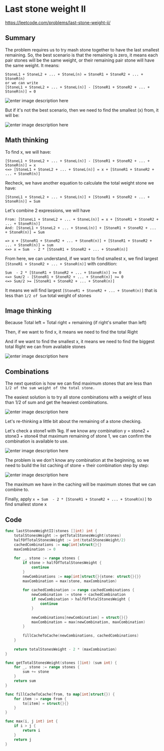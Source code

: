# Last stone weight II

https://leetcode.com/problems/last-stone-weight-ii/

## Summary

The problem requires us to try mash stone together to have the last smallest remaining. So, the best scenario is that the remaining is zero, it means each pair stones will be the same weight, or their remaining pair stone will have the same weight.
It means:

```
StoneL1 + StoneL2 + ... + StoneL(n) = StoneR1 + StoneR2 + ... + StoneR(n)
or we can write
[StoneL1 + StoneL2 + ... + StoneL(n)] - [StoneR1 + StoneR2 + ... + StoneR(n)] = 0
```

![enter image description here](https://raw.githubusercontent.com/ledongthuc/notes/master/leetcode/last-stone-weight-2/LastStoneWeight2-Best%20scenario.png)

But if it's not the best scenario, then we need to find the smallest (x) from, it will be:

![enter image description here](https://raw.githubusercontent.com/ledongthuc/notes/master/leetcode/last-stone-weight-2/LastStoneWeight2-Normal%20scenario.png)

## Math thinking

To find x, we will have:

```
[StoneL1 + StoneL2 + ... + StoneL(n)] - [StoneR1 + StoneR2 + ... + StoneR(n)] = x
<=> [StoneL1 + StoneL2 + ... + StoneL(n)] = x + [StoneR1 + StoneR2 + ... + StoneR(n)]
```

Recheck, we have another equation to calculate the total weight stone we have:

```
[StoneL1 + StoneL2 + ... + StoneL(n)] + [StoneR1 + StoneR2 + ... + StoneR(n)] = Sum
```

Let's combine 2 expressions, we will have

```
From: [StoneL1 + StoneL2 + ... + StoneL(n)] = x + [StoneR1 + StoneR2 + ... + StoneR(n)]
And: [StoneL1 + StoneL2 + ... + StoneL(n)] + [StoneR1 + StoneR2 + ... + StoneR(n)] = Sum

=> x + [StoneR1 + StoneR2 + ... + StoneR(n)] + [StoneR1 + StoneR2 + ... + StoneR(n)] = sum
<=> x = Sum  - 2 * [StoneR1 + StoneR2 + ... + StoneR(n)]
```

From here, we can understand, if we want to find smallest x, we find largest `[StoneR1 + StoneR2 + ... + StoneR(n)]` with condition:

```
Sum  - 2 * [StoneR1 + StoneR2 + ... + StoneR(n)] >= 0
<=> Sum/2 - [StoneR1 + StoneR2 + ... + StoneR(n)] >= 0
<=> Sum/2 >= [StoneR1 + StoneR2 + ... + StoneR(n)]
```

It means we will find largest `[StoneR1 + StoneR2 + ... + StoneR(n)]` that is less than `1/2 of Sum` total weight of stones

## Image thinking

Because Total left = Total right + remaining (if right's smaller than left)

Then, if we want to find x, it means we need to find the total Right

And if we want to find the smallest x, it means we need to find the biggest total Right we can from available stones

![enter image description here](https://raw.githubusercontent.com/ledongthuc/notes/master/leetcode/last-stone-weight-2/LastStoneWeight2-Find%20equation.png)

## Combinations

The next question is how we can find maximum stones that are less than `1/2 of the sum weight of the total stone.`

The easiest solution is to try all stone combinations with a weight of less than 1/2 of sum and get the heaviest combinations.

![enter image description here](https://raw.githubusercontent.com/ledongthuc/notes/master/leetcode/last-stone-weight-2/LastStoneWeight2-combination.png)

Let's re-thinking a little bit about the remaining of a stone checking.

Let's check a stone1 with 1kg. If we know any combination y = stone2 + stone3 + stone4 that maximum remaining of stone 1, we can confirm the combination is available to use.

![enter image description here](https://raw.githubusercontent.com/ledongthuc/notes/master/leetcode/last-stone-weight-2/LastStoneWeight2-remaining%201.png)

The problem is we don't know any combination at the beginning, so we need to build the list caching of stone + their combination step by step:

![enter image description here](https://raw.githubusercontent.com/ledongthuc/notes/master/leetcode/last-stone-weight-2/LastStoneWeight2-remaining%202.png)

The maximum we have in the caching will be maximum stones that we can combine to.

Finally, apply `x = Sum  - 2 * [StoneR1 + StoneR2 + ... + StoneR(n)]` to find smallest stone x

## Code

```go
func lastStoneWeightII(stones []int) int {
    totalStonesWeight := getTotalStonesWeight(stones)
    halfOfTotalStonesWeight := int(totalStonesWeight/2)
    cachedCombinations := map[int]struct{}{}
    maxCombination := 0
    
    for _, stone := range stones {
        if stone > halfOfTotalStonesWeight {
            continue
        }
        newCombinations := map[int]struct{}{stone: struct{}{}}
        maxCombination = max(stone, maxCombination)
        
        for cachedCombination := range cachedCombinations {
            newCombination := stone + cachedCombination
            if newCombination > halfOfTotalStonesWeight {
                continue
            }
            
            newCombinations[newCombination] = struct{}{}
            maxCombination = max(newCombination, maxCombination)
        }
        
        fillCacheToCache(newCombinations, cachedCombinations)
    }
    
    return totalStonesWeight - 2 * (maxCombination)
}

func getTotalStonesWeight(stones []int) (sum int) {
    for _, stone := range stones {
        sum += stone
    }
    return sum
}

func fillCacheToCache(from, to map[int]struct{}) {
    for item := range from {
        to[item] = struct{}{}
    }
}

func max(i, j int) int {
    if i > j {
        return i
    }
    return j
}
```
